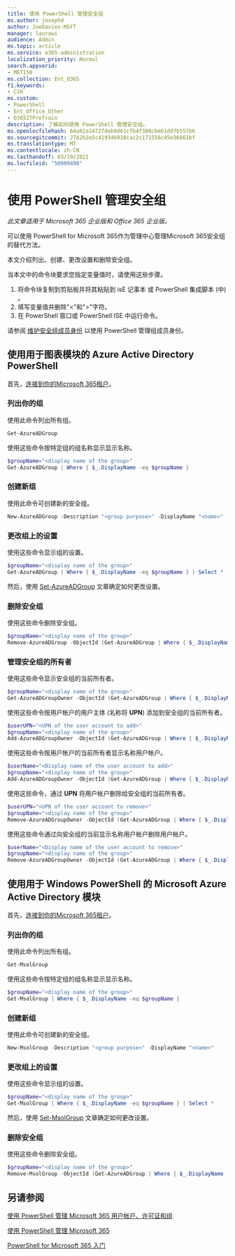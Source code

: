 ```yaml
---
title: 使用 PowerShell 管理安全组
ms.author: josephd
author: JoeDavies-MSFT
manager: laurawi
audience: Admin
ms.topic: article
ms.service: o365-administration
localization_priority: Normal
search.appverid:
- MET150
ms.collection: Ent_O365
f1.keywords:
- CSH
ms.custom:
- PowerShell
- Ent_Office_Other
- O365ITProTrain
description: 了解如何使用 PowerShell 管理安全组。
ms.openlocfilehash: 64a02a1472fdeb0d61cfb4f380cbe61dd7b557b6
ms.sourcegitcommit: 27b2b2e5c41934b918cac2c171556c45e36661bf
ms.translationtype: MT
ms.contentlocale: zh-CN
ms.lasthandoff: 03/19/2021
ms.locfileid: "50909498"
---
```

# <a name="manage-security-groups-with-powershell"></a>使用 PowerShell 管理安全组

*此文章适用于 Microsoft 365 企业版和 Office 365 企业版。* 

可以使用 PowerShell for Microsoft 365作为管理中心管理Microsoft 365安全组的替代方法。 

本文介绍列出、创建、更改设置和删除安全组。 

当本文中的命令块要求您指定变量值时，请使用这些步骤。

1. 将命令块复制到剪贴板并将其粘贴到 isE 记事本 或 PowerShell 集成脚本 (中) 。
2. 填写变量值并删除"<"和">"字符。
3. 在 PowerShell 窗口或 PowerShell ISE 中运行命令。

请参阅 [维护安全组成员身份](maintain-group-membership-with-microsoft-365-powershell.md) 以使用 PowerShell 管理组成员身份。

## <a name="use-the-azure-active-directory-powershell-for-graph-module"></a>使用用于图表模块的 Azure Active Directory PowerShell

首先，[连接到你的Microsoft 365租户](connect-to-microsoft-365-powershell.md#connect-with-the-azure-active-directory-powershell-for-graph-module)。

### <a name="list-your-groups"></a>列出你的组

使用此命令列出所有组。

```powershell
Get-AzureADGroup
```
使用这些命令按特定组的组名称显示显示名称。

```powershell
$groupName="<display name of the group>"
Get-AzureADGroup | Where { $_.DisplayName -eq $groupName }
```

### <a name="create-a-new-group"></a>创建新组

使用此命令可创建新的安全组。

```powershell
New-AzureADGroup -Description "<group purpose>" -DisplayName "<name>" -MailEnabled $false -SecurityEnabled $true -MailNickName "<email name>"
```

### <a name="change-the-settings-on-a-group"></a>更改组上的设置

使用这些命令显示组的设置。

```powershell
$groupName="<display name of the group>"
Get-AzureADGroup | Where { $_.DisplayName -eq $groupName } | Select *
```

然后，使用 [Set-AzureADGroup](/powershell/module/azuread/set-azureadgroup) 文章确定如何更改设置。

### <a name="remove-a-security-group"></a>删除安全组

使用这些命令删除安全组。

```powershell
$groupName="<display name of the group>"
Remove-AzureADGroup -ObjectId (Get-AzureADGroup | Where { $_.DisplayName -eq $groupName }).ObjectId
```

### <a name="manage-the-owners-of-a-security-group"></a>管理安全组的所有者

使用这些命令显示安全组的当前所有者。

```powershell
$groupName="<display name of the group>"
Get-AzureADGroupOwner -ObjectId (Get-AzureADGroup | Where { $_.DisplayName -eq $groupName }).ObjectId
```
使用这些命令按用户帐户的用户主体 (名称将 **UPN**) 添加到安全组的当前所有者。

```powershell
$userUPN="<UPN of the user account to add>"
$groupName="<display name of the group>"
Add-AzureADGroupOwner -ObjectId (Get-AzureADGroup | Where { $_.DisplayName -eq $groupName }).ObjectId -RefObjectId (Get-AzureADUser | Where { $_.UserPrincipalName -eq $userUPN }).ObjectId
```
使用这些命令按用户帐户的当前所有者显示名称用户帐户。 

```powershell
$userName="<Display name of the user account to add>"
$groupName="<display name of the group>"
Add-AzureADGroupOwner -ObjectId (Get-AzureADGroup | Where { $_.DisplayName -eq $groupName }).ObjectId -RefObjectId (Get-AzureADUser | Where { $_.DisplayName -eq $userName }).ObjectId
```
使用这些命令，通过 **UPN** 将用户帐户删除给安全组的当前所有者。

```powershell
$userUPN="<UPN of the user account to remove>"
$groupName="<display name of the group>"
Remove-AzureADGroupOwner -ObjectId (Get-AzureADGroup | Where { $_.DisplayName -eq $groupName }).ObjectId -OwnerId (Get-AzureADUser | Where { $_.UserPrincipalName -eq $userUPN }).ObjectId
```

使用这些命令通过向安全组的当前显示名称用户帐户删除用户帐户。

```powershell
$userName="<Display name of the user account to remove>"
$groupName="<display name of the group>"
Remove-AzureADGroupOwner -ObjectId (Get-AzureADGroup | Where { $_.DisplayName -eq $groupName }).ObjectId -OwnerId (Get-AzureADUser | Where { $_.DisplayName -eq $userName }).ObjectId
```

## <a name="use-the-microsoft-azure-active-directory-module-for-windows-powershell"></a>使用用于 Windows PowerShell 的 Microsoft Azure Active Directory 模块

首先，[连接到你的Microsoft 365租户](connect-to-microsoft-365-powershell.md#connect-with-the-microsoft-azure-active-directory-module-for-windows-powershell)。

### <a name="list-your-groups"></a>列出你的组

使用此命令列出所有组。

```powershell
Get-MsolGroup
```
使用这些命令按特定组的组名称显示显示名称。

```powershell
$groupName="<display name of the group>"
Get-MsolGroup | Where { $_.DisplayName -eq $groupName }
```

### <a name="create-a-new-group"></a>创建新组

使用此命令可创建新的安全组。

```powershell
New-MsolGroup -Description "<group purpose>" -DisplayName "<name>"
```

### <a name="change-the-settings-on-a-group"></a>更改组上的设置

使用这些命令显示组的设置。

```powershell
$groupName="<display name of the group>"
Get-MsolGroup | Where { $_.DisplayName -eq $groupName } | Select *
```

然后，使用 [Set-MsolGroup](/powershell/module/msonline/set-msolgroup) 文章确定如何更改设置。

### <a name="remove-a-security-group"></a>删除安全组

使用这些命令删除安全组。

```powershell
$groupName="<display name of the group>"
Remove-MsolGroup -ObjectId (Get-AzureADGroup | Where { $_.DisplayName -eq $groupName }).ObjectId
```

## <a name="see-also"></a>另请参阅

[使用 PowerShell 管理 Microsoft 365 用户帐户、许可证和组](manage-user-accounts-and-licenses-with-microsoft-365-powershell.md)
  
[使用 PowerShell 管理 Microsoft 365](manage-microsoft-365-with-microsoft-365-powershell.md)
  
[PowerShell for Microsoft 365 入门](getting-started-with-microsoft-365-powershell.md)